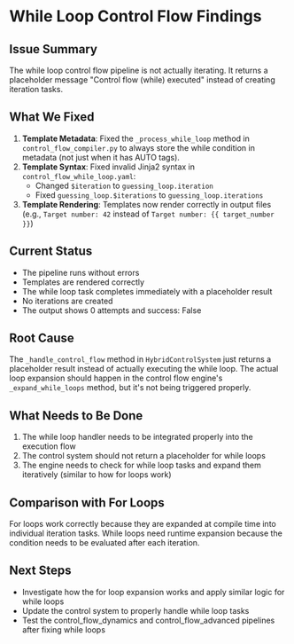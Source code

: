 # While Loop Control Flow Findings

## Issue Summary
The while loop control flow pipeline is not actually iterating. It returns a placeholder message "Control flow (while) executed" instead of creating iteration tasks.

## What We Fixed
1. **Template Metadata**: Fixed the `_process_while_loop` method in `control_flow_compiler.py` to always store the while condition in metadata (not just when it has AUTO tags).
2. **Template Syntax**: Fixed invalid Jinja2 syntax in `control_flow_while_loop.yaml`:
   - Changed `$iteration` to `guessing_loop.iteration` 
   - Fixed `guessing_loop.$iterations` to `guessing_loop.iterations`
3. **Template Rendering**: Templates now render correctly in output files (e.g., `Target number: 42` instead of `Target number: {{ target_number }}`)

## Current Status
- The pipeline runs without errors
- Templates are rendered correctly
- The while loop task completes immediately with a placeholder result
- No iterations are created
- The output shows 0 attempts and success: False

## Root Cause
The `_handle_control_flow` method in `HybridControlSystem` just returns a placeholder result instead of actually executing the while loop. The actual loop expansion should happen in the control flow engine's `_expand_while_loops` method, but it's not being triggered properly.

## What Needs to Be Done
1. The while loop handler needs to be integrated properly into the execution flow
2. The control system should not return a placeholder for while loops
3. The engine needs to check for while loop tasks and expand them iteratively (similar to how for loops work)

## Comparison with For Loops
For loops work correctly because they are expanded at compile time into individual iteration tasks. While loops need runtime expansion because the condition needs to be evaluated after each iteration.

## Next Steps
- Investigate how the for loop expansion works and apply similar logic for while loops
- Update the control system to properly handle while loop tasks
- Test the control_flow_dynamics and control_flow_advanced pipelines after fixing while loops